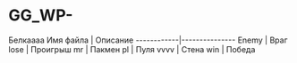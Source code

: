 # GG_WP-
Белкаааа
Имя файла   |           Описание
------------|---------------
Enemy       | Враг
lose        | Проигрыш
mr          | Пакмен
pl          | Пуля
vvvv        | Стена
win         | Победа
